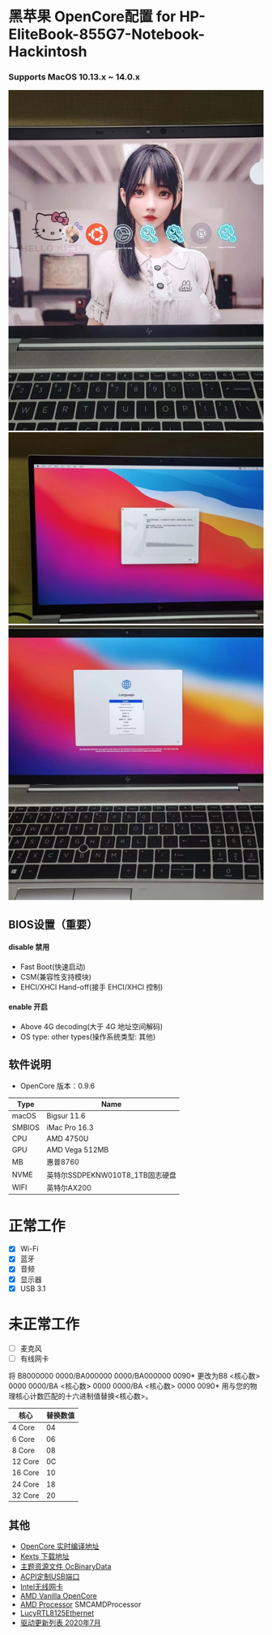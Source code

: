 # 黑苹果 OpenCore配置 for HP-EliteBook-855G7-Notebook-Hackintosh

### Supports MacOS 10.13.x ~ 14.0.x

![](Images/关于1.jpg)
![](Images/关于2.jpg)
![](Images/关于3.jpg)


## BIOS设置（重要）
#### disable 禁用
- Fast Boot(快速启动)
- CSM(兼容性支持模块)
- EHCI/XHCI Hand-off(接手 EHCI/XHCI 控制)
#### enable 开启
- Above 4G decoding(大于 4G 地址空间解码)
- OS type: other types(操作系统类型: 其他)

## 软件说明
- OpenCore 版本：0.9.6

| Type          | Name   |
| --------      | -----  |
|macOS          |   Bigsur 11.6      |
|SMBIOS         |   iMac Pro 16.3   |
| CPU           |   AMD 4750U       |  
| GPU           |   AMD Vega 512MB  |
| MB            |   惠普8760    |
| NVME          |   英特尔SSDPEKNW010T8_1TB固志硬盘 |
|WIFI           |   英特尔AX200  |

# 正常工作

 - [x] Wi-Fi
 - [x] 蓝牙
 - [x] 音频
 - [x] 显示器
 - [x] USB 3.1

# 未正常工作

 - [ ] 麦克风
 - [ ] 有线网卡

将 B8000000 0000/BA000000 0000/BA000000 0090*  更改为B8 <核心数> 0000 0000/BA <核心数> 0000 0000/BA <核心数> 0000 0090*
用与您的物理核心计数匹配的十六进制值替换<核心数>。
 
| 核心          | 替换数值   |
| --------      | -----  |
|4 Core	|04|
|6 Core	|06|
|8 Core	|08|
|12 Core	|0C|
|16 Core	|10|
|24 Core	|18|
|32 Core	|20|

## 其他
- [OpenCore 实时编译地址](https://github.com/williambj1/OpenCore-Factory/releases)
- [Kexts 下载地址](https://gitee.com/evu/Easy-Kexts)
- [主题资源文件 OcBinaryData](https://github.com/acidanthera/OcBinaryData)
- [ACPI定制USB端口](https://github.com/daliansky/OC-little/blob/master/15-ACPI%E5%AE%9A%E5%88%B6USB%E7%AB%AF%E5%8F%A3/README.md)
- [Intel无线网卡](
https://github.com/OpenIntelWireless/itlwm/releases)
- [AMD Vanilla OpenCore](https://github.com/AMD-OSX/AMD_Vanilla)
- [AMD Processor](https://github.com/trulyspinach/SMCAMDProcessor) SMCAMDProcessor
- [LucyRTL8125Ethernet](https://github.com/Mieze/LucyRTL8125Ethernet)
- [驱动更新列表 2020年7月](https://heipg.cn/drivers/drivers-for-hackintosh-202007.html)

